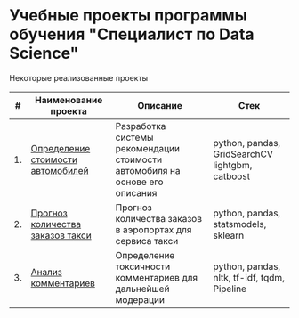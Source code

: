 # Учебные проекты программы обучения "Специалист по Data Science"

Некоторые реализованные проекты

| #    | Наименование проекта                | Описание                                                     | Стек                                                         |
| ---- | ------------------------------------------------------------ | ------------------------------------------------------------ | ------------------------------------------------------------ |
| 1.   | [Определение стоимости автомобилей](https://github.com/aquaticya/projects_yandex.practicum_data_science/tree/main/%D0%9E%D0%BF%D1%80%D0%B5%D0%B4%D0%B5%D0%BB%D0%B5%D0%BD%D0%B8%D0%B5%20%D1%81%D1%82%D0%BE%D0%B8%D0%BC%D0%BE%D1%81%D1%82%D0%B8%20%D0%B0%D0%B2%D1%82%D0%BE%D0%BC%D0%BE%D0%B1%D0%B8%D0%BB%D0%B5%D0%B9%20) | Разработка системы рекомендации стоимости автомобиля на основе его описания | python, pandas, GridSearchCV  lightgbm, catboost       |
| 2.   | [Прогноз количества заказов такси](https://github.com/aquaticya/Portfolio/tree/main/13%20%D0%9F%D1%80%D0%BE%D0%B3%D0%BD%D0%BE%D0%B7%D0%B8%D1%80%D0%BE%D0%B2%D0%B0%D0%BD%D0%B8%D0%B5%20%D0%B7%D0%B0%D0%BA%D0%B0%D0%B7%D0%BE%D0%B2%20%D1%82%D0%B0%D0%BA%D1%81%D0%B8) | Прогноз количества заказов в аэропортах для сервиса такси | python, pandas, statsmodels, sklearn |
| 3.   | [Анализ комментариев](https://github.com/aquaticya/projects_yandex.practicum_data_science/tree/main/%D0%90%D0%BD%D0%B0%D0%BB%D0%B8%D0%B7%20%D0%BA%D0%BE%D0%BC%D0%BC%D0%B5%D0%BD%D1%82%D0%B0%D1%80%D0%B8%D0%B5%D0%B2%20) | Определение токсичности комментариев для дальнейшей модерации             | python, pandas, nltk, tf-idf, tqdm, Pipeline |



